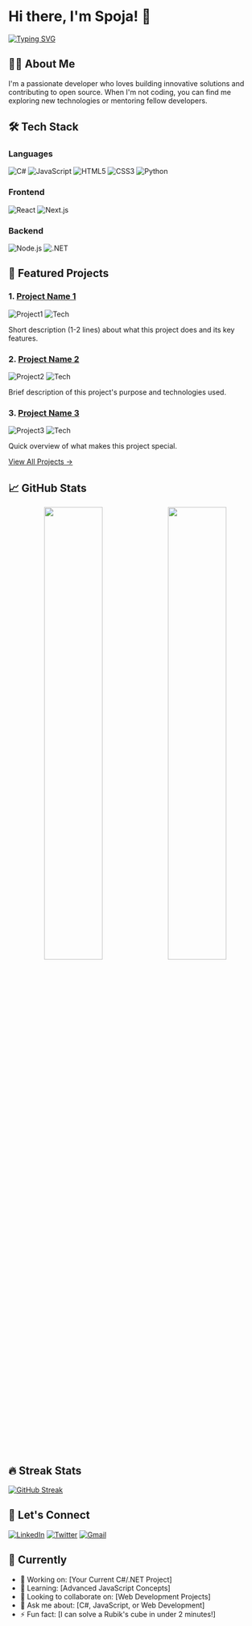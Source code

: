 # Hi there, I'm Spoja! 👋

[![Typing SVG](https://readme-typing-svg.demolab.com?font=Fira+Code&pause=1000&color=38F7A7&width=435&lines=Full+Stack+Developer;Open+Source+Contributor;Tech+Enthusiast)](https://git.io/typing-svg)

## 👨‍💻 About Me

I'm a passionate developer who loves building innovative solutions and contributing to open source. When I'm not coding, you can find me exploring new technologies or mentoring fellow developers.

## 🛠 Tech Stack

### Languages
![C#](https://img.shields.io/badge/C%23-239120?style=flat-square&logo=c-sharp&logoColor=white)
![JavaScript](https://img.shields.io/badge/JavaScript-F7DF1E?style=flat-square&logo=javascript&logoColor=black)
![HTML5](https://img.shields.io/badge/HTML5-E34F26?style=flat-square&logo=html5&logoColor=white)
![CSS3](https://img.shields.io/badge/CSS3-1572B6?style=flat-square&logo=css3&logoColor=white)
![Python](https://img.shields.io/badge/Python-3776AB?style=flat-square&logo=python&logoColor=white)

### Frontend
![React](https://img.shields.io/badge/React-61DAFB?style=flat-square&logo=react&logoColor=black)
![Next.js](https://img.shields.io/badge/Next.js-000000?style=flat-square&logo=next.js&logoColor=white)

### Backend
![Node.js](https://img.shields.io/badge/Node.js-339933?style=flat-square&logo=node.js&logoColor=white)
![.NET](https://img.shields.io/badge/.NET-512BD4?style=flat-square&logo=dotnet&logoColor=white)

## 🚀 Featured Projects

### 1. [Project Name 1](https://github.com/spoja-10/project1)
![Project1](https://img.shields.io/badge/Status-Live-success?style=flat-square)
![Tech](https://img.shields.io/badge/Tech-C%23%2C.NET%2CReact-informational?style=flat-square)
  
Short description (1-2 lines) about what this project does and its key features.

### 2. [Project Name 2](https://github.com/spoja-10/project2)
![Project2](https://img.shields.io/badge/Status-Development-yellow?style=flat-square)
![Tech](https://img.shields.io/badge/Tech-Python%2CJavaScript-blue?style=flat-square)
  
Brief description of this project's purpose and technologies used.

### 3. [Project Name 3](https://github.com/spoja-10/project3)
![Project3](https://img.shields.io/badge/Status-Maintained-blue?style=flat-square)
![Tech](https://img.shields.io/badge/Tech-HTML%2CCSS%2CJS-important?style=flat-square)
  
Quick overview of what makes this project special.

[View All Projects →](https://github.com/spoja-10?tab=repositories)

## 📈 GitHub Stats

<div align="center">
  <img width="48%" src="https://github-readme-stats.vercel.app/api?username=spoja-10&show_icons=true&theme=radical" />
  <img width="48%" src="https://github-readme-stats.vercel.app/api/top-langs/?username=spoja-10&layout=compact&theme=radical&hide=roff,shell" />
</div>

## 🔥 Streak Stats

[![GitHub Streak](https://streak-stats.demolab.com/?user=spoja-10&theme=radical)](https://git.io/streak-stats)

## 🤝 Let's Connect

[![LinkedIn](https://img.shields.io/badge/LinkedIn-0077B5?style=for-the-badge&logo=linkedin&logoColor=white)](https://linkedin.com/in/your-profile)
[![Twitter](https://img.shields.io/badge/Twitter-1DA1F2?style=for-the-badge&logo=twitter&logoColor=white)](https://twitter.com/your-handle)
[![Gmail](https://img.shields.io/badge/Gmail-D14836?style=for-the-badge&logo=gmail&logoColor=white)](mailto:your-email@gmail.com)

## 🎯 Currently

- 🔭 Working on: [Your Current C#/.NET Project]
- 🌱 Learning: [Advanced JavaScript Concepts]
- 👯 Looking to collaborate on: [Web Development Projects]
- 💬 Ask me about: [C#, JavaScript, or Web Development]
- ⚡ Fun fact: [I can solve a Rubik's cube in under 2 minutes!]

